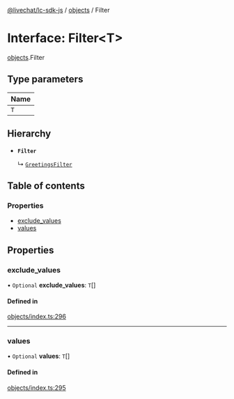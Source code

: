 [@livechat/lc-sdk-js](../README.md) / [objects](../modules/objects.md) / Filter

# Interface: Filter<T\>

[objects](../modules/objects.md).Filter

## Type parameters

| Name |
| :------ |
| `T` |

## Hierarchy

- **`Filter`**

  ↳ [`GreetingsFilter`](agent_structures.GreetingsFilter.md)

## Table of contents

### Properties

- [exclude\_values](objects.Filter.md#exclude_values)
- [values](objects.Filter.md#values)

## Properties

### exclude\_values

• `Optional` **exclude\_values**: `T`[]

#### Defined in

[objects/index.ts:296](https://github.com/livechat/lc-sdk-js/blob/4da1eb6/src/objects/index.ts#L296)

___

### values

• `Optional` **values**: `T`[]

#### Defined in

[objects/index.ts:295](https://github.com/livechat/lc-sdk-js/blob/4da1eb6/src/objects/index.ts#L295)
